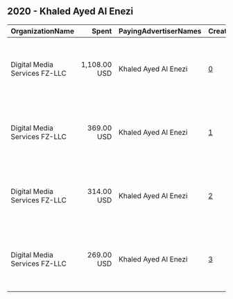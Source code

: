 ## 2020 - Khaled Ayed Al Enezi 
|OrganizationName|Spent|PayingAdvertiserNames|CreativeUrls|Impressions|Genders|AgeBrackets|CountryCodes|BillingAddresses|CandidateBallotInformation|
|:---|---:|:---|:---|---:|:---|:---|:---|:---|:---|
|Digital Media Services FZ-LLC|1,108.00 USD|Khaled Ayed Al Enezi|[0](https://www.snap.com/political-ads/asset/188590314802a8281cf3ef4dd62e20d52fcffcc51d11529d6653f02fea292d61?mediaType=png)|2,905,242||21+|kuwait|"Media City, Knowledge Village, Choueiri Group Building,Dubai ,251589 - Dubai - U.A.E,AE"||
|Digital Media Services FZ-LLC|369.00 USD|Khaled Ayed Al Enezi|[1](https://www.snap.com/political-ads/asset/765b2cd57e807ca2bc038bf430162079d891dd2201ee143109105492479383ed?mediaType=mp4)|305,525||21+|kuwait|"Media City, Knowledge Village, Choueiri Group Building,Dubai ,251589 - Dubai - U.A.E,AE"||
|Digital Media Services FZ-LLC|314.00 USD|Khaled Ayed Al Enezi|[2](https://www.snap.com/political-ads/asset/8b1d60d2ca94afa5fe9ac47d4e967389beb2bc8da31712201917358f7b9df192?mediaType=jpg)|260,600||21+|kuwait|"Media City, Knowledge Village, Choueiri Group Building,Dubai ,251589 - Dubai - U.A.E,AE"||
|Digital Media Services FZ-LLC|269.00 USD|Khaled Ayed Al Enezi|[3](https://www.snap.com/political-ads/asset/765b2cd57e807ca2bc038bf430162079d891dd2201ee143109105492479383ed?mediaType=mp4)|222,349||21+|kuwait|"Media City, Knowledge Village, Choueiri Group Building,Dubai ,251589 - Dubai - U.A.E,AE"||
